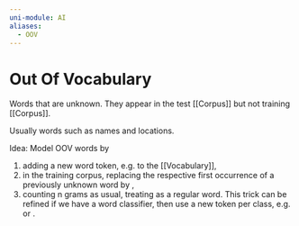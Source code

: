 ```yaml
---
uni-module: AI
aliases:
  - OOV
---
```

# Out Of Vocabulary

Words that are unknown. They appear in the test [[Corpus]] but not training [[Corpus]].

Usually words such as names and locations.

Idea: Model OOV words by
1. adding a new word token, e.g. <UNK> to the [[Vocabulary]],
2. in the training corpus, replacing the respective first occurrence of a previously
unknown word by <UNK>,
3. counting n grams as usual, treating <UNK> as a regular word.
This trick can be refined if we have a word classifier, then use a new token per class, e.g. <EMAIL> or <NUM>.

